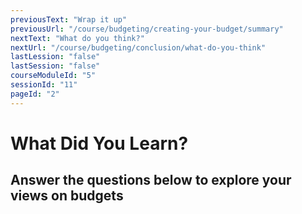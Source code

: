 ```yaml
---
previousText: "Wrap it up"
previousUrl: "/course/budgeting/creating-your-budget/summary"
nextText: "What do you think?"
nextUrl: "/course/budgeting/conclusion/what-do-you-think"
lastLession: "false"
lastSession: "false"
courseModuleId: "5"
sessionId: "11"
pageId: "2"
---
```



# What Did You Learn?
## Answer the questions below to explore your views on budgets
